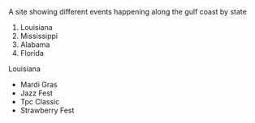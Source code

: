 A site showing different events happening along the gulf coast by state

<ol>
<li>Louisiana</li>
<li>Mississippi</li>
<li>Alabama</li>
<li>Florida</li>
</ol>

Louisiana
<ul>
<li>Mardi Gras</li>
<li>Jazz Fest</li>
<li>Tpc Classic</li>
<li>Strawberry Fest</li>
</ul>
